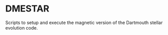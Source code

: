 DMESTAR
=======

Scripts to setup and execute the magnetic version of the Dartmouth stellar evolution code.
